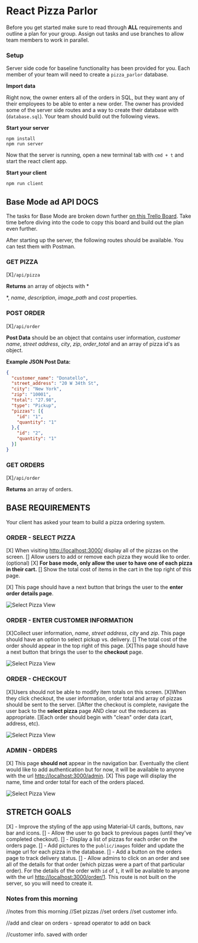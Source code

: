 # React Pizza Parlor

Before you get started make sure to read through **ALL** requirements and outline a plan for your group. Assign out tasks and use branches to allow team members to work in parallel.

### Setup

Server side code for baseline functionality has been provided for you. Each member of your team will need to create a `pizza_parlor` database.

**Import data**

Right now, the owner enters all of the orders in SQL, but they want any of their employees to be able to enter a new order. The owner has provided some of the server side routes and a way to create their database with (`database.sql`). Your team should build out the following views.

**Start your server**

```
npm install
npm run server
```

Now that the server is running, open a new terminal tab with `cmd + t` and start the react client app.

**Start your client**

```
npm run client
```

## Base Mode ad API DOCS

The tasks for Base Mode are broken down further [on this Trello Board](https://trello.com/b/aWXfG8D6/redux-pizza-parlor). Take time before diving into the code to copy this board and build out the plan even further.

After starting up the server, the following routes should be available. You can test them with Postman.

### GET PIZZA  

[X]`/api/pizza`

**Returns** an array of objects with *







*, *name*, *description*, *image_path* and *cost* properties. 

### POST ORDER

[X]`/api/order`

**Post Data** should be an object that contains user information, *customer name*, *street address*, *city*, *zip*, *order_total* and an array of pizza id's as object. 

**Example JSON Post Data:**

```JSON
{
  "customer_name": "Donatello",
  "street_address": "20 W 34th St",
  "city": "New York",
  "zip": "10001",
  "total": "27.98",
  "type": "Pickup",
  "pizzas": [{
    "id": "1",
    "quantity": "1"
  },{
    "id": "2",
    "quantity": "1"
  }]
}
```

### GET ORDERS

[X]`/api/order`

**Returns** an array of orders.


## BASE REQUIREMENTS

Your client has asked your team to build a pizza ordering system.

### ORDER - SELECT PIZZA

[X] When visiting [http://localhost:3000/](http://localhost:3000/) display all of the pizzas on the screen. 
[] Allow users to add or remove each pizza they would like to order. (optional) 
[X] **For base mode, only allow the user to have one of each pizza in their     cart.** 
[] Show the total cost of items in the cart in the top right of this page. 

[X] This page should have a next button that brings the user to the **enter order details page**.

![Select Pizza View](wireframes/screen-one.png)

### ORDER - ENTER CUSTOMER INFORMATION

[X]Collect user information, *name*, *street address*, *city* and *zip*. This page should have an option to select pickup vs. delivery. 
[] The total cost of the order should appear in the top right of this page. 
[X]This page should have a next button that brings the user to the **checkout** page.

![Select Pizza View](wireframes/screen-two.png)

### ORDER - CHECKOUT

[X]Users should not be able to modify item totals on this screen. 
[X]When they click checkout, the user information, order total and array of pizzas should be sent to the server. 
[]After the checkout is complete, navigate the user back to the **select pizza** page AND clear out the reducers as appropriate. 
[]Each order should begin with "clean" order data (cart, address, etc).

![Select Pizza View](wireframes/screen-three.png)

### ADMIN - ORDERS

[X] This page **should not** appear in the navigation bar. Eventually the client would like to add authentication but for now, it will be available to anyone with the url [http://localhost:3000/admin](http://localhost:3000/admin). [X] This page will display the name, time and order total for each of the orders placed.

![Select Pizza View](wireframes/screen-admin.png)


## STRETCH GOALS

[X] - Improve the styling of the app using Material-UI cards, buttons, nav bar and icons.
[] - Allow the user to go back to previous pages (until they've completed checkout).
[] - Display a list of pizzas for each order on the orders page.
[] - Add pictures to the `public/images` folder and update the image url for each pizza in the database.
[] - Add a button on the orders page to track delivery status.
[] - Allow admins to click on an order and see all of the details for that order (which pizzas were a part of that particular order). For the details of the order with `id` of `1`, it will be available to anyone with the url [http://localhost:3000/order/1](http://localhost:3000/order/1). This route is not built on the server, so you will need to create it.


### Notes from this morning
//notes from this morning
//Set pizzas
//set orders
//set customer info.

//add and clear on orders - spread operator to add on back

//customer info. saved with order